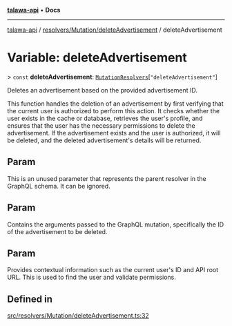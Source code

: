 [**talawa-api**](../../../../README.md) • **Docs**

***

[talawa-api](../../../../modules.md) / [resolvers/Mutation/deleteAdvertisement](../README.md) / deleteAdvertisement

# Variable: deleteAdvertisement

\> `const` **deleteAdvertisement**: [`MutationResolvers`](../../../../types/generatedGraphQLTypes/type-aliases/MutationResolvers.md)\[`"deleteAdvertisement"`\]

Deletes an advertisement based on the provided advertisement ID.

This function handles the deletion of an advertisement by first verifying
that the current user is authorized to perform this action. It checks
whether the user exists in the cache or database, retrieves the user's
profile, and ensures that the user has the necessary permissions to delete
the advertisement. If the advertisement exists and the user is authorized,
it will be deleted, and the deleted advertisement's details will be returned.

## Param

This is an unused parameter that represents the parent resolver in the GraphQL schema. It can be ignored.

## Param

Contains the arguments passed to the GraphQL mutation, specifically the ID of the advertisement to be deleted.

## Param

Provides contextual information such as the current user's ID and API root URL. This is used to find the user and validate permissions.

## Defined in

[src/resolvers/Mutation/deleteAdvertisement.ts:32](https://github.com/PalisadoesFoundation/talawa-api/blob/60937520d7a29ccf883a9c6a7c2d186bae92a81b/src/resolvers/Mutation/deleteAdvertisement.ts#L32)
